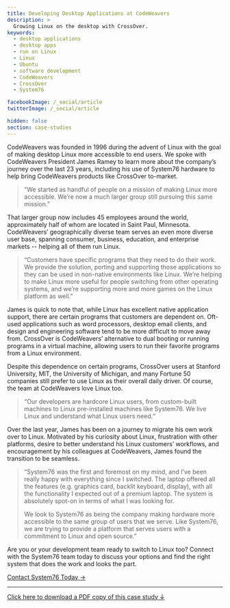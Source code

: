 ```yaml
---
title: Developing Desktop Applications at CodeWeavers
description: >
  Growing Linux on the desktop with CrossOver.
keywords:
  - desktop applications
  - desktop apps
  - run on Linux
  - Linux
  - Ubuntu
  - software development
  - CodeWeavers
  - CrossOver
  - System76

facebookImage: /_social/article
twitterImage: /_social/article

hidden: false
section: case-studies
---
```


CodeWeavers was founded in 1996 during the advent of Linux with the goal of
making desktop Linux more accessible to end users. We spoke with CodeWeavers
President James Ramey to learn more about the company’s journey over the last
23 years, including his use of System76 hardware to help bring CodeWeavers
products like CrossOver to-market.

> “We started as handful of people on a mission of making Linux more
> accessible. We’re now a much larger group still pursuing this same mission.”

That larger group now includes 45 employees around the world, approximately
half of whom are located in Saint Paul, Minnesota. CodeWeavers’ geographically
diverse team serves an even more diverse user base, spanning consumer,
business, education, and enterprise markets -- helping all of them run Linux.

> “Customers have specific programs that they need to do their work. We
> provide the solution, porting and supporting those applications so they can
> be used in non-native environments like Linux. We’re helping to make Linux
> more useful for people switching from other operating systems, and we’re
> supporting more and more games on the Linux platform as well.”

James is quick to note that, while Linux has excellent native application
support, there are certain programs that customers are dependent on. Oft-used
applications such as word processors, desktop email clients, and design and
engineering software tend to be more difficult to move away from. CrossOver is
CodeWeavers’ alternative to dual booting or running programs in a virtual
machine, allowing users to run their favorite programs from a Linux
environment.

Despite this dependence on certain programs, CrossOver users at Stanford
University, MIT, the University of Michigan, and many Fortune 50 companies
still prefer to use Linux as their overall daily driver. Of course, the team
at CodeWeavers love Linux too.

> “Our developers are hardcore Linux users, from custom-built machines to
> Linux pre-installed machines like System76. We live Linux and understand
> what Linux users need.“

Over the last year, James has been on a journey to migrate his own work over
to Linux. Motivated by his curiosity about Linux, frustration with other
platforms, desire to better understand his Linux customers’ workflows, and
encouragement by his colleagues at CodeWeavers, James found the transition
to be seamless.

> “System76 was the first and foremost on my mind, and I’ve been really happy
> with everything since I switched. The laptop offered all the features (e.g.
> graphics card, backlit keyboard, display), with all the functionality I
> expected out of a premium laptop. The system is absolutely spot-on in terms
> of what I was looking for.
>
> We look to System76 as being the company making hardware more accessible to
> the same group of users that we serve. Like System76, we are trying to
> provide a platform that serves users with a commitment to Linux and open
> source.”

Are you or your development team ready to switch to Linux too? Connect with
the System76 team today to discuss your options and find the right system
that does the work and looks the part.

[Contact System76 Today →](https://system76.com/contact/)

---

[Click here to download a PDF copy of this case study ↓](https://github.com/system76/docs/raw/gh-pages/pdfs/case-studies/system76-case-study_software-development-james-ramey-codeweavers.pdf)
